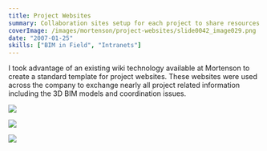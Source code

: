 ```yaml
---
title: Project Websites
summary: Collaboration sites setup for each project to share resources and lessons learned.
coverImage: /images/mortenson/project-websites/slide0042_image029.png
date: "2007-01-25"
skills: ["BIM in Field", "Intranets"]
---
```


I took advantage of an existing wiki technology available at Mortenson to create a standard template for project websites. These websites were used across the company to exchange nearly all project related information including the 3D BIM models and coordination issues.

![](/images/mortenson/project-websites/slide0042_image031.png)

![](/images/mortenson/project-websites/slide0042_image033.png)

![](/images/mortenson/project-websites/slide0054_image035.png)
